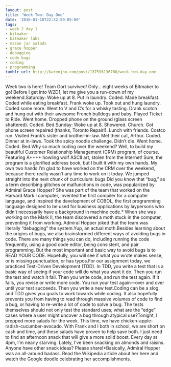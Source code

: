 ```yaml
---
layout: post
title: 'Week Two: Day One'
date: '2016-01-18T22:32:50-05:00'
tags:
- week 2 day 1
- bitmaker
- bitmaker labs
- mason jar salads
- grace hopper
- debugging
- code bugs
- coding
- programming
tumblr_url: http://karenjho.com/post/137596136700/week-two-day-one
---
```

Week two is here! Team Gort survived! Only… eight weeks of Bitmaker to go! Before I get into W2D1, let me give you a run-down of my weekend.Saturday: Woke up at 8. Put in laundry. Coded. Made breakfast. Coded while eating breakfast. Frank woke up. Took out and hung laundry. Coded some more. Went to V and C’s for a whisky tasting. Drank scotch and hung out with their awesome French bulldogs and baby. Played Ticket to Ride. Went home. Dropped phone on the ground (glass screen shattered). Coded. Bed.Sunday: Woke up at 8. Showered. Church. Got phone screen repaired (thanks, Toronto Repair!). Lunch with friends. Costco run. Visited Frank’s sister and brother-in-law. Met their cat, Arthur. Coded. Dinner at in-laws. Took the spicy noodle challenge. Didn’t die. Went home. Coded. Bed.Why so much coding over the weekend? Well, to build my beautiful Customer Relationship Management (CRM) program, of course. Featuring A++++ howling wolf ASCII art, stolen from the Internet! Sure, the program is a glorified address book, but I built it with my own hands. My own two hands.I’m glad to have worked on the CRM over the weekend, because there really wasn’t any time to work on it today. We jumped straight into the next chunk of curriculum: bugs.Did you know that “bug,” as a term describing glitches or malfunctions in code, was popularized by Admiral Grace Hopper? She was part of the team that worked on the Harvard Mark I computer, invented the first compiler for a computer language, and inspired the development of COBOL, the first programming language designed to be used for business applications by laypersons who didn’t necessarily have a background in machine code.* When she was working on the Mark II, the team discovered a moth stuck in the computer, preventing it from working. Admiral Hopper joked that the team was literally “debugging” the system.Yup, an actual moth.Besides learning about the origins of bugs, we also brainstormed different ways of avoiding bugs in code. There are many things you can do, including running the code frequently, using a good code editor, being consistent, and pair programming. But the most important and basic way to avoid bugs is to READ YOUR CODE. Hopefully, you will see if what you wrote makes sense, or is missing punctuation, or has typos.For our assignment today, we practiced Test-Driven Development (TDD). In TDD, you write a test that is a basic way of seeing if your code will do what you want it do. Then you run the test and watch it fail. Then you write code, and run the test again. If it fails, you revise or write more code. You run your test again—over and over until your test succeeds. Then you write a new test.Coding can be a slog, and TDD gives you goals to work towards while coding. It also hopefully prevents you from having to read through massive volumes of code to find a bug, or having to re-write a lot of code to solve a bug. The tests themselves should not only test the standard uses; what are the “edge” cases where a user might uncover a bug through atypical use?Tonight, I prepped more salads for the week. This time, we have chicken-apple-radish-cucumber-avocado. With Frank and I both in school, we are short on cash and time, and these salads have proven to help save both. I just need to find an afternoon snack that will give a more solid boost. Every day at 4pm, I’m nearly starving. Lately, I’ve been snacking on almonds and raisins. Anyone have other snack ideas? Please share!*Basically, Admiral Hopper was an all-around badass. Read the Wikipedia article about her here and watch the Google doodle celebrating her accomplishments.
